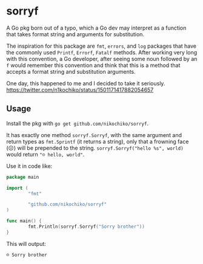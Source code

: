 # sorryf
A Go pkg born out of a typo, which a Go dev may interpret as a function that takes format string and arguments for substitution.

The inspiration for this package are `fmt`, `errors`, and `log` packages that have the commonly used `Printf`, `Errorf`, `Fatalf`
methods. After working very long with this convention, a Go developer, after seeing some noun followed by an `f` would remember
this convention and think that this is a method that accepts a format string and substitution arguments.

One day, this happened to me and I decided to take it seriously. https://twitter.com/n1kochiko/status/1501171417882054657

## Usage

Install the pkg with `go get github.com/nikochiko/sorryf`.

It has exactly one method `sorryf.Sorryf`, with the same argument and return types as `fmt.Sprintf` (it returns a string), only
that a frowning face (☹️) will be prepended to the string. `sorryf.Sorryf("hello %s", world)` would return `"☹️ hello, world"`.

Use it in code like:
```go
package main

import (
        "fmt"

        "github.com/nikochiko/sorryf"
)

func main() {
        fmt.Println(sorryf.Sorryf("Sorry brother"))
}
```

This will output:
```
☹️ Sorry brother
```
